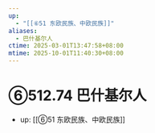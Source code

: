 ```yaml
---
up:
  - "[[⑥51 东欧民族、中欧民族]]"
aliases:
  - 巴什基尔人
ctime: 2025-03-01T13:47:58+08:00
mtime: 2025-10-01T11:40:30+08:00
---
```


# ⑥512.74 巴什基尔人

- up: [[⑥51 东欧民族、中欧民族]]

